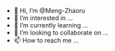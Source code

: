 - 👋 Hi, I’m @Meng-Zhaoru
- 👀 I’m interested in ...
- 🌱 I’m currently learning ...
- 💞️ I’m looking to collaborate on ...
- 📫 How to reach me ...

<!---
Meng-Zhaoru/Meng-Zhaoru is a ✨ special ✨ repository because its `README.md` (this file) appears on your GitHub profile.
You can click the Preview link to take a look at your changes.
--->
